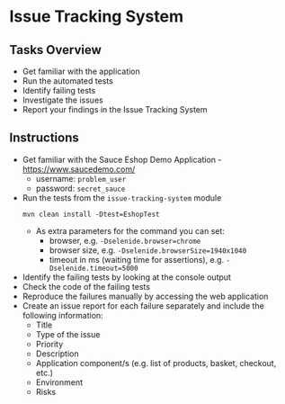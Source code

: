 # Issue Tracking System
## Tasks Overview
- Get familiar with the application
- Run the automated tests
- Identify failing tests
- Investigate the issues
- Report your findings in the Issue Tracking System

## Instructions
- Get familiar with the Sauce Eshop Demo Application - https://www.saucedemo.com/
  - username: `problem_user`
  - password: `secret_sauce`
- Run the tests from the `issue-tracking-system` module
  ```console
  mvn clean install -Dtest=EshopTest
  ```
    - As extra parameters for the command you can set:
      - browser, e.g. `-Dselenide.browser=chrome`
      - browser size, e.g. `-Dselenide.browserSize=1940x1040`
      - timeout in ms (waiting time for assertions), e.g. `-Dselenide.timeout=5000`
- Identify the failing tests by looking at the console output
- Check the code of the failing tests
- Reproduce the failures manually by accessing the web application
- Create an issue report for each failure separately and include the following information:
  - Title
  - Type of the issue
  - Priority
  - Description
  - Application component/s (e.g. list of products, basket, checkout, etc.)
  - Environment
  - Risks
